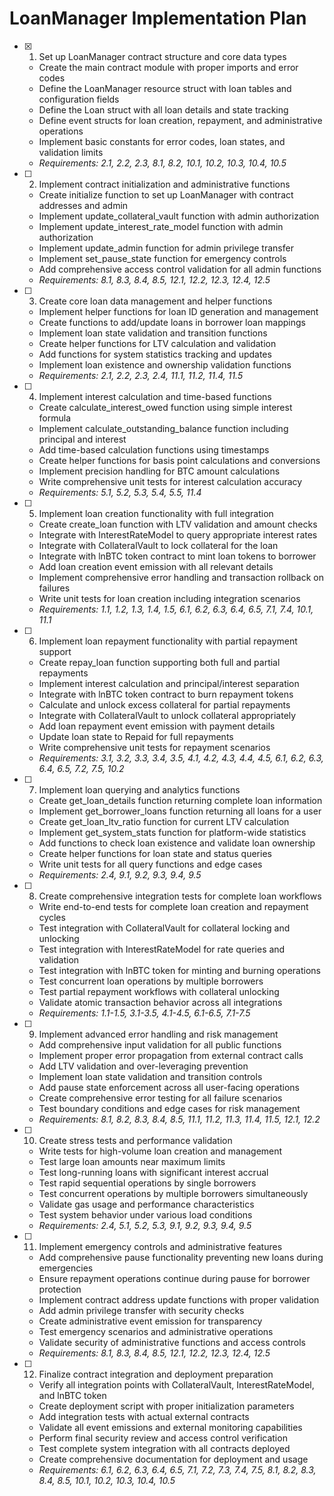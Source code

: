 # LoanManager Implementation Plan

- [x] 1. Set up LoanManager contract structure and core data types
  - Create the main contract module with proper imports and error codes
  - Define the LoanManager resource struct with loan tables and configuration fields
  - Define the Loan struct with all loan details and state tracking
  - Define event structs for loan creation, repayment, and administrative operations
  - Implement basic constants for error codes, loan states, and validation limits
  - _Requirements: 2.1, 2.2, 2.3, 8.1, 8.2, 10.1, 10.2, 10.3, 10.4, 10.5_

- [ ] 2. Implement contract initialization and administrative functions
  - Create initialize function to set up LoanManager with contract addresses and admin
  - Implement update_collateral_vault function with admin authorization
  - Implement update_interest_rate_model function with admin authorization
  - Implement update_admin function for admin privilege transfer
  - Implement set_pause_state function for emergency controls
  - Add comprehensive access control validation for all admin functions
  - _Requirements: 8.1, 8.3, 8.4, 8.5, 12.1, 12.2, 12.3, 12.4, 12.5_

- [ ] 3. Create core loan data management and helper functions
  - Implement helper functions for loan ID generation and management
  - Create functions to add/update loans in borrower loan mappings
  - Implement loan state validation and transition functions
  - Create helper functions for LTV calculation and validation
  - Add functions for system statistics tracking and updates
  - Implement loan existence and ownership validation functions
  - _Requirements: 2.1, 2.2, 2.3, 2.4, 11.1, 11.2, 11.4, 11.5_

- [ ] 4. Implement interest calculation and time-based functions
  - Create calculate_interest_owed function using simple interest formula
  - Implement calculate_outstanding_balance function including principal and interest
  - Add time-based calculation functions using timestamps
  - Create helper functions for basis point calculations and conversions
  - Implement precision handling for BTC amount calculations
  - Write comprehensive unit tests for interest calculation accuracy
  - _Requirements: 5.1, 5.2, 5.3, 5.4, 5.5, 11.4_

- [ ] 5. Implement loan creation functionality with full integration
  - Create create_loan function with LTV validation and amount checks
  - Integrate with InterestRateModel to query appropriate interest rates
  - Integrate with CollateralVault to lock collateral for the loan
  - Integrate with lnBTC token contract to mint loan tokens to borrower
  - Add loan creation event emission with all relevant details
  - Implement comprehensive error handling and transaction rollback on failures
  - Write unit tests for loan creation including integration scenarios
  - _Requirements: 1.1, 1.2, 1.3, 1.4, 1.5, 6.1, 6.2, 6.3, 6.4, 6.5, 7.1, 7.4, 10.1, 11.1_

- [ ] 6. Implement loan repayment functionality with partial repayment support
  - Create repay_loan function supporting both full and partial repayments
  - Implement interest calculation and principal/interest separation
  - Integrate with lnBTC token contract to burn repayment tokens
  - Calculate and unlock excess collateral for partial repayments
  - Integrate with CollateralVault to unlock collateral appropriately
  - Add loan repayment event emission with payment details
  - Update loan state to Repaid for full repayments
  - Write comprehensive unit tests for repayment scenarios
  - _Requirements: 3.1, 3.2, 3.3, 3.4, 3.5, 4.1, 4.2, 4.3, 4.4, 4.5, 6.1, 6.2, 6.3, 6.4, 6.5, 7.2, 7.5, 10.2_

- [ ] 7. Implement loan querying and analytics functions
  - Create get_loan_details function returning complete loan information
  - Implement get_borrower_loans function returning all loans for a user
  - Create get_loan_ltv_ratio function for current LTV calculation
  - Implement get_system_stats function for platform-wide statistics
  - Add functions to check loan existence and validate loan ownership
  - Create helper functions for loan state and status queries
  - Write unit tests for all query functions and edge cases
  - _Requirements: 2.4, 9.1, 9.2, 9.3, 9.4, 9.5_

- [ ] 8. Create comprehensive integration tests for complete loan workflows
  - Write end-to-end tests for complete loan creation and repayment cycles
  - Test integration with CollateralVault for collateral locking and unlocking
  - Test integration with InterestRateModel for rate queries and validation
  - Test integration with lnBTC token for minting and burning operations
  - Test concurrent loan operations by multiple borrowers
  - Test partial repayment workflows with collateral unlocking
  - Validate atomic transaction behavior across all integrations
  - _Requirements: 1.1-1.5, 3.1-3.5, 4.1-4.5, 6.1-6.5, 7.1-7.5_

- [ ] 9. Implement advanced error handling and risk management
  - Add comprehensive input validation for all public functions
  - Implement proper error propagation from external contract calls
  - Add LTV validation and over-leveraging prevention
  - Implement loan state validation and transition controls
  - Add pause state enforcement across all user-facing operations
  - Create comprehensive error testing for all failure scenarios
  - Test boundary conditions and edge cases for risk management
  - _Requirements: 8.1, 8.2, 8.3, 8.4, 8.5, 11.1, 11.2, 11.3, 11.4, 11.5, 12.1, 12.2_

- [ ] 10. Create stress tests and performance validation
  - Write tests for high-volume loan creation and management
  - Test large loan amounts near maximum limits
  - Test long-running loans with significant interest accrual
  - Test rapid sequential operations by single borrowers
  - Test concurrent operations by multiple borrowers simultaneously
  - Validate gas usage and performance characteristics
  - Test system behavior under various load conditions
  - _Requirements: 2.4, 5.1, 5.2, 5.3, 9.1, 9.2, 9.3, 9.4, 9.5_

- [ ] 11. Implement emergency controls and administrative features
  - Add comprehensive pause functionality preventing new loans during emergencies
  - Ensure repayment operations continue during pause for borrower protection
  - Implement contract address update functions with proper validation
  - Add admin privilege transfer with security checks
  - Create administrative event emission for transparency
  - Test emergency scenarios and administrative operations
  - Validate security of administrative functions and access controls
  - _Requirements: 8.1, 8.3, 8.4, 8.5, 12.1, 12.2, 12.3, 12.4, 12.5_

- [ ] 12. Finalize contract integration and deployment preparation
  - Verify all integration points with CollateralVault, InterestRateModel, and lnBTC token
  - Create deployment script with proper initialization parameters
  - Add integration tests with actual external contracts
  - Validate all event emissions and external monitoring capabilities
  - Perform final security review and access control verification
  - Test complete system integration with all contracts deployed
  - Create comprehensive documentation for deployment and usage
  - _Requirements: 6.1, 6.2, 6.3, 6.4, 6.5, 7.1, 7.2, 7.3, 7.4, 7.5, 8.1, 8.2, 8.3, 8.4, 8.5, 10.1, 10.2, 10.3, 10.4, 10.5_